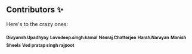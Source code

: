 ## Contributors ✨

Here's to the crazy ones:

<a href="https://github.com/DuP-491"><sub><b>Divyansh Upadhyay</b></sub></a>
<a href="https://github.com/dev-lovedeep"><sub><b>Lovedeep singh kamal</b></sub></a>
<a href="https://github.com/NeerajChatterjee"><sub><b>Neeraj Chatterjee</b></sub></a>
<a href="https://github.com/harshN-17"><sub><b>Harsh Narayan</b></sub></a>
<a href="https://github.com/ManishSheela"><sub><b>Manish Sheela</b></sub></a>
<a href="https://github.com/ved-rajpoot"><sub><b>Ved pratap singh rajpoot</b></sub></a>

